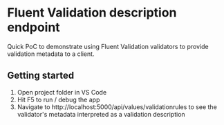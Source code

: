 # Fluent Validation description endpoint

Quick PoC to demonstrate using Fluent Validation validators to provide validation metadata to a client.

## Getting started

1. Open project folder in VS Code
1. Hit F5 to run / debug the app
1. Navigate to http://localhost:5000/api/values/validationrules to see the validator's metadata interpreted as a
    validation description

